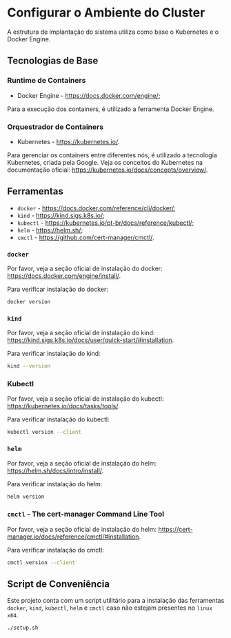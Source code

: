 # Configurar o Ambiente do Cluster

A estrutura de implantação do sistema utiliza como base o Kubernetes e o Docker Engine.

## Tecnologias de Base

### Runtime de Containers

- Docker Engine - <https://docs.docker.com/engine/>;

Para a execução dos containers, é utilizado a ferramenta Docker Engine.

### Orquestrador de Containers

- Kubernetes - <https://kubernetes.io/>.

Para gerenciar os containers entre diferentes nós, é utilizado a tecnologia Kubernetes, criada pela Google. Veja os conceitos do Kubernetes na documentação oficial: <https://kubernetes.io/docs/concepts/overview/>.

## Ferramentas

- `docker` - <https://docs.docker.com/reference/cli/docker/>;
- `kind` - <https://kind.sigs.k8s.io/>;
- `kubectl` - <https://kubernetes.io/pt-br/docs/reference/kubectl/>;
- `helm` - <https://helm.sh/>;
- `cmctl` - <https://github.com/cert-manager/cmctl/>.

### `docker`

Por favor, veja a seção oficial de instalação do docker: <https://docs.docker.com/engine/install/>.

Para verificar instalação do docker:

```sh
docker version

```

### `kind`

Por favor, veja a seção oficial de instalação do kind: <https://kind.sigs.k8s.io/docs/user/quick-start/#installation>.

Para verificar instalação do kind:

```sh
kind --version
```

### Kubectl

Por favor, veja a seção oficial de instalação do kubectl: <https://kubernetes.io/docs/tasks/tools/>.

Para verificar instalação do kubectl:

```sh
kubectl version --client
```

### `helm`

Por favor, veja a seção oficial de instalação do helm: <https://helm.sh/docs/intro/install/>.

Para verificar instalação do helm:

```sh
helm version
```

### `cmctl` - The cert-manager Command Line Tool

Por favor, veja a seção oficial de instalação do helm: <https://cert-manager.io/docs/reference/cmctl/#installation>.

Para verificar instalação do cmctl:

```sh
cmctl version --client
```

## Script de Conveniência

Este projeto conta com um script utilitário para a instalação das ferramentas `docker`, `kind`, `kubectl`, `helm` e `cmctl` caso não estejam presentes no `linux x64`.

```sh
./setup.sh
```
